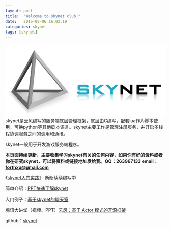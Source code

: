 ```yaml
---
layout: post
title:  "Welcome to skynet club!"
date:   2015-08-06 16:03:19
categories: skynet
tags: [skynet]
---
```

![skynet logo](/static/resource/skynet.png)
skynet是云风编写的服务端底层管理框架，底层由C编写，配套lua作为脚本使用，可换python等其他脚本语言。skynet主要工作是管理注册服务，并开启多线程协调服务之间的调用和通讯。

skynet一般用于开发游戏服务端程序。

**本页面持续更新，主要收集学习skynet有关的任何内容，如果你有好的资料或者你在研究skynet，可以将资料或链接地址发给我。QQ：263967133 email：forthxu@gmail.com**

《[skynet入门实践](http://forthxu.github.io/talkbox/)》 断断续续编写中

简单介绍：[PPT快速了解skynet](http://pan.baidu.com/s/1i3qp7b3)

入门例子：[基于skynet的聊天室](https://github.com/forthxu/talkbox)

腾讯大讲堂（视频、PPT）[云风：基于 Actor 模式的开源框架](http://gad.qq.com/content/coursedetail?id=467)

github：[skynet](https://github.com/cloudwu/skynet)

